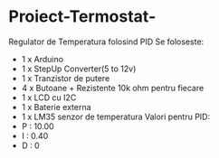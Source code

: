 # Proiect-Termostat-
Regulator de Temperatura folosind PID
Se foloseste:
- 1 x Arduino
- 1 x StepUp Converter(5 to 12v)
- 1 x Tranzistor de putere
- 4 x Butoane + Rezistente 10k ohm pentru fiecare
- 1 x LCD cu I2C
- 1 x Baterie externa
- 1 x LM35 senzor de temperatura
Valori pentru PID:
- P : 10.00
- I : 0.40
- D : 0
